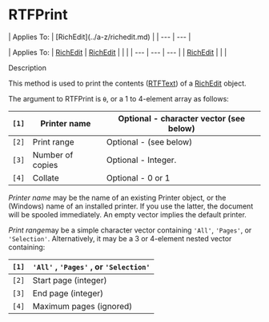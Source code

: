 




<h1 class="heading"><span class="name">RTFPrint</span></h1>
| Applies To: | [RichEdit](../a-z/richedit.md) |
| --- | ---  |

| Applies To: | [RichEdit](../a-z/richedit.md) | [RichEdit](../a-z/richedit.md) |  |  |
| --- | --- | ---  |
| [RichEdit](../a-z/richedit.md) |  |  |


Description


This method is used to print the contents ([RTFText](../a-z/rtftext.md)) of a [RichEdit](../a-z/richedit.md) object.


The argument to RTFPrint is `⍬`, or a 1 to 4-element array as follows:

| `[1]` | Printer name | Optional - character vector (see below) |
| --- | --- | ---  |
| `[2]` | Print range | Optional - (see below) |
| `[3]` | Number of copies | Optional - Integer. |
| `[4]` | Collate | Optional - 0 or 1 |


*Printer name* may be the name of an existing Printer object, or the (Windows) name of an installed printer. If you use the latter, the document will be spooled immediately. An empty vector implies the default printer.


*Print range*may be a simple character vector containing `'All'`, `'Pages'`, or `'Selection'`. Alternatively, it may be a 3 or 4-element nested vector containing:

| `[1]` | `'All'` , `'Pages'` , or `'Selection'` |
| --- | ---  |
| `[2]` | Start page (integer) |
| `[3]` | End page (integer) |
| `[4]` | Maximum pages (ignored) |



